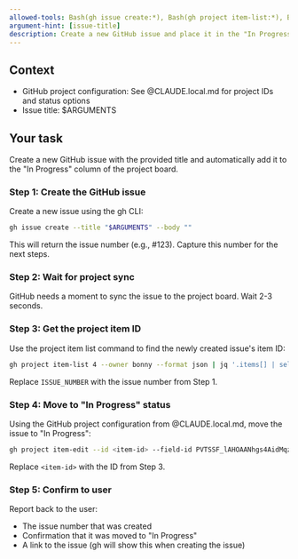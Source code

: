 ```yaml
---
allowed-tools: Bash(gh issue create:*), Bash(gh project item-list:*), Bash(gh project item-edit:*), Bash(gh project item-add:*)
argument-hint: [issue-title]
description: Create a new GitHub issue and place it in the "In Progress" project column.
---
```


## Context

-   GitHub project configuration: See @CLAUDE.local.md for project IDs and status options
-   Issue title: $ARGUMENTS

## Your task

Create a new GitHub issue with the provided title and automatically add it to the "In Progress" column of the project board.

### Step 1: Create the GitHub issue

Create a new issue using the gh CLI:

```bash
gh issue create --title "$ARGUMENTS" --body ""
```

This will return the issue number (e.g., #123). Capture this number for the next steps.

### Step 2: Wait for project sync

GitHub needs a moment to sync the issue to the project board. Wait 2-3 seconds.

### Step 3: Get the project item ID

Use the project item list command to find the newly created issue's item ID:

```bash
gh project item-list 4 --owner bonny --format json | jq '.items[] | select(.content.number == ISSUE_NUMBER) | .id'
```

Replace `ISSUE_NUMBER` with the issue number from Step 1.

### Step 4: Move to "In Progress" status

Using the GitHub project configuration from @CLAUDE.local.md, move the issue to "In Progress":

```bash
gh project item-edit --id <item-id> --field-id PVTSSF_lAHOAANhgs4AidMqzga-LME --project-id PVT_kwHOAANhgs4AidMq --single-select-option-id 36813ba3
```

Replace `<item-id>` with the ID from Step 3.

### Step 5: Confirm to user

Report back to the user:
- The issue number that was created
- Confirmation that it was moved to "In Progress"
- A link to the issue (gh will show this when creating the issue)
